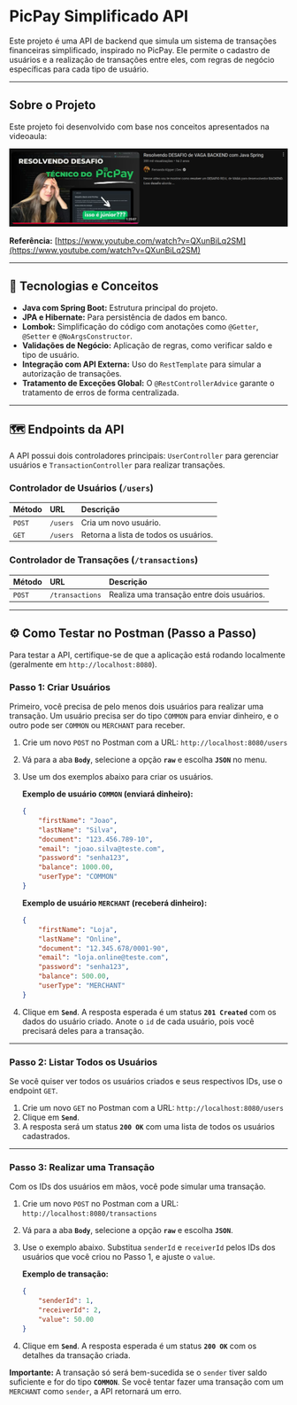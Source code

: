 # PicPay Simplificado API

Este projeto é uma API de backend que simula um sistema de transações financeiras simplificado, inspirado no PicPay. Ele permite o cadastro de usuários e a realização de transações entre eles, com regras de negócio específicas para cada tipo de usuário.

---

## Sobre o Projeto

Este projeto foi desenvolvido com base nos conceitos apresentados na videoaula:

<img src="img.png"/>

**Referência:** [https://www.youtube.com/watch?v=QXunBiLq2SM](https://www.youtube.com/watch?v=QXunBiLq2SM)

---

## 🚀 Tecnologias e Conceitos

* **Java com Spring Boot:** Estrutura principal do projeto.
* **JPA e Hibernate:** Para persistência de dados em banco.
* **Lombok:** Simplificação do código com anotações como `@Getter`, `@Setter` e `@NoArgsConstructor`.
* **Validações de Negócio:** Aplicação de regras, como verificar saldo e tipo de usuário.
* **Integração com API Externa:** Uso do `RestTemplate` para simular a autorização de transações.
* **Tratamento de Exceções Global:** O `@RestControllerAdvice` garante o tratamento de erros de forma centralizada.

---

## 🗺️ Endpoints da API

A API possui dois controladores principais: `UserController` para gerenciar usuários e `TransactionController` para realizar transações.

### **Controlador de Usuários (`/users`)**

| Método | URL          | Descrição                          |
| :----- | :----------- | :--------------------------------- |
| `POST` | `/users`     | Cria um novo usuário.              |
| `GET`  | `/users`     | Retorna a lista de todos os usuários. |

### **Controlador de Transações (`/transactions`)**

| Método | URL                  | Descrição                                 |
| :----- | :------------------- | :---------------------------------------- |
| `POST` | `/transactions`      | Realiza uma transação entre dois usuários. |

---

## ⚙️ Como Testar no Postman (Passo a Passo)

Para testar a API, certifique-se de que a aplicação está rodando localmente (geralmente em `http://localhost:8080`).

### **Passo 1: Criar Usuários**

Primeiro, você precisa de pelo menos dois usuários para realizar uma transação.
Um usuário precisa ser do tipo `COMMON` para enviar dinheiro, e o outro pode ser `COMMON` ou `MERCHANT` para receber.

1.  Crie um novo `POST` no Postman com a URL: `http://localhost:8080/users`
2.  Vá para a aba **`Body`**, selecione a opção **`raw`** e escolha **`JSON`** no menu.
3.  Use um dos exemplos abaixo para criar os usuários.

    **Exemplo de usuário `COMMON` (enviará dinheiro):**
    ```json
    {
        "firstName": "Joao",
        "lastName": "Silva",
        "document": "123.456.789-10",
        "email": "joao.silva@teste.com",
        "password": "senha123",
        "balance": 1000.00,
        "userType": "COMMON"
    }
    ```

    **Exemplo de usuário `MERCHANT` (receberá dinheiro):**
    ```json
    {
        "firstName": "Loja",
        "lastName": "Online",
        "document": "12.345.678/0001-90",
        "email": "loja.online@teste.com",
        "password": "senha123",
        "balance": 500.00,
        "userType": "MERCHANT"
    }
    ```
4.  Clique em **`Send`**. A resposta esperada é um status **`201 Created`** com os dados do usuário criado. Anote o `id` de cada usuário, pois você precisará deles para a transação.

---

### **Passo 2: Listar Todos os Usuários**

Se você quiser ver todos os usuários criados e seus respectivos IDs, use o endpoint `GET`.

1.  Crie um novo `GET` no Postman com a URL: `http://localhost:8080/users`
2.  Clique em **`Send`**.
3.  A resposta será um status **`200 OK`** com uma lista de todos os usuários cadastrados.

---

### **Passo 3: Realizar uma Transação**

Com os IDs dos usuários em mãos, você pode simular uma transação.

1.  Crie um novo `POST` no Postman com a URL: `http://localhost:8080/transactions`
2.  Vá para a aba **`Body`**, selecione a opção **`raw`** e escolha **`JSON`**.
3.  Use o exemplo abaixo. Substitua `senderId` e `receiverId` pelos IDs dos usuários que você criou no Passo 1, e ajuste o `value`.

    **Exemplo de transação:**
    ```json
    {
        "senderId": 1,
        "receiverId": 2,
        "value": 50.00
    }
    ```
4.  Clique em **`Send`**. A resposta esperada é um status **`200 OK`** com os detalhes da transação criada.

**Importante:** A transação só será bem-sucedida se o `sender` tiver saldo suficiente e for do tipo **`COMMON`**. Se você tentar fazer uma transação com um `MERCHANT` como `sender`, a API retornará um erro.